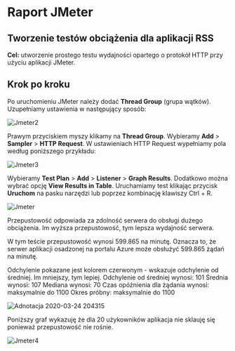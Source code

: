 # Raport JMeter

## Tworzenie testów obciążenia dla aplikacji RSS

**Cel:** utworzenie prostego testu wydajności opartego o protokół HTTP przy użyciu aplikacji JMeter.

## Krok po kroku

Po uruchomieniu JMeter należy dodać **Thread Group** (grupa wątków). Uzupełniamy ustawienia w następujący sposób:

![Jmeter2](https://user-images.githubusercontent.com/50496148/77461080-4f70bd80-6e02-11ea-8f60-1928dd3db100.png)

Prawym przyciskiem myszy klikamy na **Thread Group**. Wybieramy **Add** > **Sampler** > **HTTP Request**. W ustawieniach HTTP Request wypełniamy pola według poniższego przykładu:

![Jmeter3](https://user-images.githubusercontent.com/50496148/77461473-e5a4e380-6e02-11ea-93e8-314103fda03c.png)


Wybieramy **Test Plan** > **Add** > **Listener** > **Graph Results**. Dodatkowo można wybrać opcję **View Results in Table**. Uruchamiamy test klikając przycisk **Uruchom** na pasku narzędzi lub poprzez kombinację klawiszy Ctrl + R.

![Jmeter](https://user-images.githubusercontent.com/50496148/77461129-644d5100-6e02-11ea-889e-b7227be0b75c.png)

Przepustowość odpowiada za zdolność serwera do obsługi dużego obciążenia. Im wyższa przepustowość, tym lepsza wydajność serwera.

W tym teście przepustowość wynosi 599.865 na minutę. Oznacza to, że serwer aplikacji osadzonej na portalu Azure może obsłużyć 599.865 żądań na minutę.

Odchylenie pokazane jest kolorem czerwonym - wskazuje odchylenie od średniej. Im mniejszy, tym lepiej.
Odchylenie od średniej wynosi: 101
Średnia wynosi: 107
Mediana wynosi: 70
Czas opóźnienia dla żądania wynosi: maksymalnie do 1100
Okres próbny: maksymalnie do 1100

![Adnotacja 2020-03-24 204315](https://user-images.githubusercontent.com/50496148/77470049-5a324f00-6e10-11ea-9438-7c9e5297051f.png)

Poniższy graf wykazuję że dla 20 użykowników aplikacja nie sklauję się ponieważ przepustowość nie rośnie.

![Jmeter4](https://user-images.githubusercontent.com/50496148/77468677-366e0980-6e0e-11ea-9a75-765a81699356.png)

